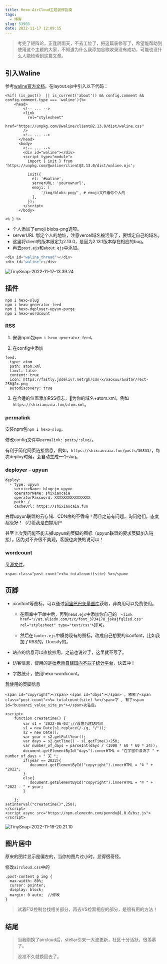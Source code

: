 ```yaml
---
title: Hexo-AirCloud主题装修指南
tags:
  - 博客
slug: 53903
date: 2022-11-17 12:09:15
---
```


> 考完了矩阵论，正逢阴雨天，不去工位了，把这篇装修写了，希望能帮助到使用这个主题的大家，不知道为什么我添加谷歌收录没有成功，可能也没什么人能检索到这篇文章。

## 引入Waline

参考[waline官方文档](https://waline.js.org/)，在layout.ejs中引入以下代码：

```shell
<%if( (is_post()  || is_current('about')) && config.comment && config.comment.type === 'waline'){%>
    <head>
        <!-- ... -->
        <link
          rel="stylesheet"
          href="https://unpkg.com/@waline/client@2.13.0/dist/waline.css"
        />
        <!-- ... -->
      </head>
      <body>
        <!-- ... -->
        <div id="waline"></div>
        <script type="module">
          import { init } from 'https://unpkg.com/@waline/client@2.13.0/dist/waline.mjs';
      
          init({
            el: '#waline',
            serverURL: 'yourownurl',
            emoji: [
                '/img/blobs-png/', # emoji文件看你个人的
            ],
          });
        </script>
      </body>
      
<% } %>
```

- 个人添加了emoji blobs-png选项。
- serverURL 绑定个人的地址，注意vercel域名被污染了，要绑定自己的域名。
- 这里将client的版本限定为2.13.0，是因为2.13.1版本存在相应的bug。
- 再去`post.ejs`和`about.ejs`中添加。

```js
<div id="waline_thread"></div>
<div id="waline"></div>
```

![TinySnap-2022-11-17-13.39.24](https://bu.dusays.com/2022/12/24/63a6b5e2a725d.png)

## 插件

```shell
npm i hexo-slug
npm i hexo-generator-feed
npm i hexo-deployer-upyun-purge
npm i hexo-wordcount
```


### RSS

1. 安装npm包`npm i hexo-generator-feed。`

2. 在config中添加

```shell
feed:
  type: atom
  path: atom.xml
  limit: false
  content: true
  icon: https://fastly.jsdelivr.net/gh/cdn-x/xaoxuu/avatar/rect-256@2x.png
  autodiscovery: true
```

3. 在合适的位置添加RSS标志，🔗为你的域名+atom.xml，例如`https://shixiaocaia.fun/atom.xml`。

### permalink

安装npm包`npm i hexo-slug`。

修改config文件中`permalink: posts/:slug/`。

有利于简化网页链接信息，例如，`https://shixiaocaia.fun/posts/36833/`，每次deploy时候，会自动生成一个slug。

### deployer - upyun

```shell
deploy:
  - type: upyun
    serviceName: blogcjm-upyun
    operatorName: shixiaocaia
    operatorPassword: XXXXXXXXXXXXXXXX
    path: /
    cacheUrl: https://shixiaocaia.fun  
```

白嫖upyun联盟的云存储、CDN啥的不香吗！而且之前有问题，询问他们，态度超级好！（尽管我是白嫖用户

甚至上次我问能不能去掉upyun的页脚的图标（upyun联盟的要求页脚加入链接），因为对不齐很不美观，客服也爽快的说可以！

### wordcount

见[源文件](https://github.com/willin/hexo-wordcount)。

```shell
<span class="post-count"><%= totalcount(site) %></span>
```

## 页脚

- iconfont等图标，可以通过[阿里巴巴矢量图库](https://www.iconfont.cn/)获取，非商用可以免费使用。

  - 在图库中下单中后，再到`head.ejs`中添加你自己的`  <link href="//at.alicdn.com/t/c/font_3734178_jokajfqlisd.css" rel="stylesheet" type="text/css">`即可。

  - 然后在`footer.ejs`中模仿现有的图标，改成自己想要的iconfont，比如我加了RSS的，Docsify的。

- 站点的信息可以直接抄用，之前也说过了，这里就不写了。

- 访客信息，使用的是[杜老师自建国内不蒜子统计平台](https://dusays.com/476/)，快去冲！

- 字数统计，使用hexo-wordcount。

我使用的页脚信息

```shell
<span id="copyright"></span> <span id="days"></span> , 嘟嘟了<span class="post-count"><%= totalcount(site) %></span>字 , 有了<span id="busuanzi_value_site_pv"></span>次驻足。

<script>
    function createtime() {
        var s1 = '2022-06-03';//设置为建站时间
        s1 = new Date(s1.replace(/-/g, "/"));
        s2 = new Date();
        var year = s2.getFullYear();
        var days = s2.getTime() - s1.getTime()+250;
        var number_of_days = parseInt(days / (1000 * 60 * 60 * 24));
        document.getElementById("days").innerHTML = "在宇宙中漂流了 " + number_of_days + " 天 ";
        if(year == 2022){
           document.getElementById("copyright").innerHTML = "© " + "2022";
        }
        else{
           document.getElementById("copyright").innerHTML = "© " + "2022 - " + year;
        }
        
    };
setInterval("createtime()",250);
</script>
<script async src="https://npm.elemecdn.com/penndu@1.0.0/bsz.js"></script>
```

![TinySnap-2022-11-19-20.21.10](https://bu.dusays.com/2022/12/24/63a6b5e6eb871.png)

## 图片居中

原来的图片显示是偏左的，当你的图片过小时，显得很奇怪。

修改`aircloud.css`中的

```shell
.post-content p img {
  max-width: 80%;
  cursor: pointer;
  display: block;
  margin: 0 auto;  //修改
}
```

> 试着F12控制台找相关部分，再去VS检索相应的部分，是很有用的方法！

## 结尾

> 当我刚换了aircloud后，stellar引来一大波更新，社区十分活跃，很羡慕了。
>
> 没准不久就换回去了。
